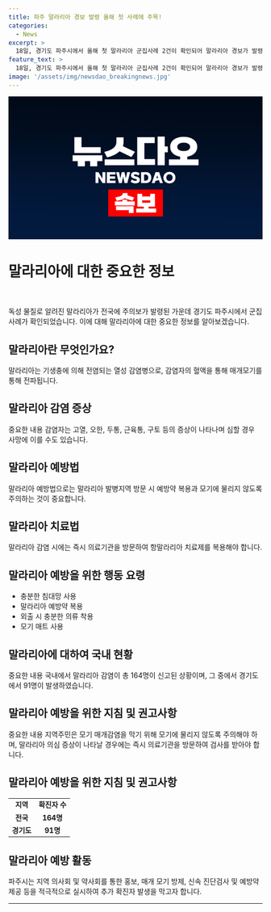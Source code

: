 ```yaml
---
title: 파주 말라리아 경보 발령 올해 첫 사례에 주목!
categories:
  - News
excerpt: >
  18일, 경기도 파주시에서 올해 첫 말라리아 군집사례 2건이 확인되어 말라리아 경보가 발령되었다. 군집사례가 발생하거나 매개모기 수가 2주 연속 5.0 이상인 경우 지역사회 내 유행을 차단하기 위한 조치다. 질병관리청은 심층 역학조사를 진행하고 지역사회에 홍보 및 방제 등을 강화했다. 올해 국내 말라리아 환자는 164명으로, 경기도에서의 확진자가 55.5%를 차지하며 주의가 요구된다. 도 보건건강국장은 매개모기에 물리지 않도록 예방수칙을 준수할 것을 당부했다.
feature_text: >
  18일, 경기도 파주시에서 올해 첫 말라리아 군집사례 2건이 확인되어 말라리아 경보가 발령되었다. 군집사례가 발생하거나 매개모기 수가 2주 연속 5.0 이상인 경우 지역사회 내 유행을 차단하기 위한 조치다. 질병관리청은 심층 역학조사를 진행하고 지역사회에 홍보 및 방제 등을 강화했다. 올해 국내 말라리아 환자는 164명으로, 경기도에서의 확진자가 55.5%를 차지하며 주의가 요구된다. 도 보건건강국장은 매개모기에 물리지 않도록 예방수칙을 준수할 것을 당부했다.
image: '/assets/img/newsdao_breakingnews.jpg'
---
```


<p><img src="/assets/img/newsdao_breakingnews.jpg" alt="implanttips 속보" /></p>

<h1 data-ke-size="size26">말라리아에 대한 중요한 정보</h1>

<p data-ke-size="size16">&nbsp;</p>

<p>독성 물질로 알려진 말라리아가 전국에 주의보가 발령된 가운데 경기도 파주시에서 군집사례가 확인되었습니다. 이에 대해 말라리아에 대한 중요한 정보를 알아보겠습니다.</p>

<h2 data-ke-size="size24">말라리아란 무엇인가요?</h2>

<p>말라리아는 기생충에 의해 전염되는 열성 감염병으로, 감염자의 혈액을 통해 매개모기를 통해 전파됩니다. </p>

<h2 data-ke-size="size24">말라리아 감염 증상</h2>

<p>중요한 내용
감염자는 고열, 오한, 두통, 근육통, 구토 등의 증상이 나타나며 심할 경우 사망에 이를 수도 있습니다.</p>

<h2 data-ke-size="size24">말라리아 예방법</h2>

<p>말라리아 예방법으로는 말라리아 발병지역 방문 시 예방약 복용과 모기에 물리지 않도록 주의하는 것이 중요합니다.</p>

<h2 data-ke-size="size24">말라리아 치료법</h2>

<p>말라리아 감염 시에는 즉시 의료기관을 방문하여 항말라리아 치료제를 복용해야 합니다.</p>

<h2 data-ke-size="size24">말라리아 예방을 위한 행동 요령</h2>

<ul>
  <li>충분한 침대망 사용</li>
  <li>말라리아 예방약 복용</li>
  <li>외출 시 충분한 의류 착용</li>
  <li>모기 매트 사용</li>
</ul>

<h2 data-ke-size="size24">말라리아에 대하여 국내 현황</h2>

<p>중요한 내용
국내에서 말라리아 감염이 총 164명이 신고된 상황이며, 그 중에서 경기도에서 91명이 발생하였습니다.</p>

<h2 data-ke-size="size24">말라리아 예방을 위한 지침 및 권고사항</h2>

<p>중요한 내용
지역주민은 모기 매개감염을 막기 위해 모기에 물리지 않도록 주의해야 하며, 말라리아 의심 증상이 나타날 경우에는 즉시 의료기관을 방문하여 검사를 받아야 합니다.</p>

<h2 data-ke-size="size24">말라리아 예방을 위한 지침 및 권고사항</h2>

<table>
  <tr>
    <td style="text-align: center; height: 17px;"><b>지역</b></td>
    <td style="text-align: center; height: 17px;"><b>확진자 수</b></td>
  </tr>
  <tr>
    <td style="text-align: center; height: 17px;"><b>전국</b></td>
    <td style="text-align: center; height: 17px;"><b>164명</b></td>
  </tr>
  <tr>
    <td style="text-align: center; height: 17px;"><b>경기도</b></td>
    <td style="text-align: center; height: 17px;"><b>91명</b></td>
  </tr>
</table>

<h2 data-ke-size="size24">말라리아 예방 활동</h2>

<p data-ke-size="size16">파주시는 지역 의사회 및 약사회를 통한 홍보, 매개 모기 방제, 신속 진단검사 및 예방약 제공 등을 적극적으로 실시하여 추가 확진자 발생을 막고자 합니다.</p>

<hr data-ke-size="size16">

